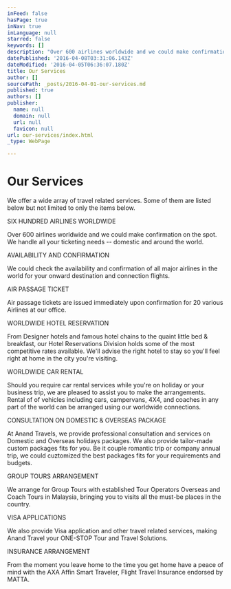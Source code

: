 ```yaml
---
inFeed: false
hasPage: true
inNav: true
inLanguage: null
starred: false
keywords: []
description: "Over 600 airlines worldwide and we could make confirmation on the spot. We handle all your ticketing needs – domestic and around the world.\n\n\_"
datePublished: '2016-04-08T03:31:06.143Z'
dateModified: '2016-04-05T06:36:07.180Z'
title: Our Services
author: []
sourcePath: _posts/2016-04-01-our-services.md
published: true
authors: []
publisher:
  name: null
  domain: null
  url: null
  favicon: null
url: our-services/index.html
_type: WebPage

---
```

# Our Services

We offer a wide array of travel related services. Some of them are listed below but not limited to only the items below.

SIX HUNDRED AIRLINES WORLDWIDE 

Over 600 airlines worldwide and we could make confirmation on the spot. We handle all your ticketing needs -- domestic and around the world.
 

AVAILABILITY AND CONFIRMATION 

We could check the availability and confirmation of all major airlines in the world for your onward destination and connection flights. 

AIR PASSAGE TICKET 

Air passage tickets are issued immediately upon confirmation for 20 various Airlines at our office. 

WORLDWIDE HOTEL RESERVATION 

From Designer hotels and famous hotel chains to the quaint little bed & breakfast, our Hotel Reservations Division holds some of the most competitive rates available. We'll advise the right hotel to stay so you'll feel right at home in the city you're visiting. 

WORLDWIDE CAR RENTAL 

Should you require car rental services while you're on holiday or your business trip, we are pleased to assist you to make the arrangements. Rental of of vehicles including cars, campervans, 4X4, and coaches in any part of the world can be arranged using our worldwide connections. 

CONSULTATION ON DOMESTIC & OVERSEAS PACKAGE 

At Anand Travels, we provide professional consultation and services on Domestic and Overseas holidays packages. We also provide tailor-made custom packages fits for you. Be it couple romantic trip or company annual trip, we could cuztomized the best packages fits for your requirements and budgets. 

GROUP TOURS ARRANGEMENT 

We arrange for Group Tours with established Tour Operators Overseas and Coach Tours in Malaysia, bringing you to visits all the must-be places in the country. 

VISA APPLICATIONS 

We also provide Visa application and other travel related services, making Anand Travel your ONE-STOP Tour and Travel Solutions. 

INSURANCE ARRANGEMENT 

From the moment you leave home to the time you get home have a peace of mind with the AXA Affin Smart Traveler, Flight Travel Insurance endorsed by MATTA.